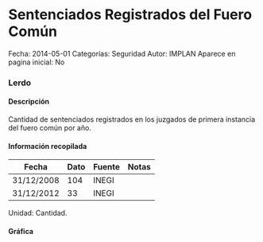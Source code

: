 Sentenciados Registrados del Fuero Común
=====

Fecha: 2014-05-01
Categorías: Seguridad
Autor: IMPLAN
Aparece en pagina inicial: No

### Lerdo

#### Descripción

Cantidad de sentenciados registrados en los juzgados de primera instancia del fuero común por año.

#### Información recopilada

<table class="table table-hover table-bordered matriz">
  <thead>
    <tr><th>Fecha</th><th>Dato</th><th>Fuente</th><th>Notas</th></tr>
  </thead>
  <tbody>
    <tr><td class="centrado">31/12/2008</td><td class="derecha">104</td><td>INEGI</td><td></td></tr>
    <tr><td class="centrado">31/12/2012</td><td class="derecha">33</td><td>INEGI</td><td></td></tr>
  </tbody>
</table>

Unidad: Cantidad.

#### Gráfica

<div id="Morriszeamgjqw" class="grafica"></div>
  <!-- JAVASCRIPT DE LA GRAFICA EN Morriszeamgjqw -->
  <script>
  new Morris.Line({
    element: 'Morriszeamgjqw',
    data: [
      { fecha: '2008-12-31', dato: 104 },
      { fecha: '2012-12-31', dato: 33 }
    ],
    xkey: 'fecha',
    ykeys: ['dato'],
    labels: ['Dato'],
    lineColors: ['#FF5B02'],
    xLabelFormat: function(d) {
      return d.getDate()+'/'+(d.getMonth()+1)+'/'+d.getFullYear();
    },
    dateFormat: function (ts) {
      var d = new Date(ts);
      return d.getDate() + '/' + (d.getMonth() + 1) + '/' + d.getFullYear();
    }
  });
  </script>

